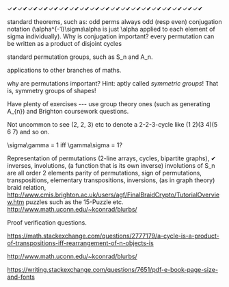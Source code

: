 ✓✔✓✔✓✔✓✔✓✔✓✔✓✔✓✔✓✔✓✔✓✔✓✔✓✔✓✔✓✔✓✔✓✔✓✔✓✔              

standard theorems, such as:
    odd perms always odd (resp even)
    conjugation notation (\alpha^{-1}\sigma\alpha is just \alpha applied to each element of sigma individually). Why is conjugation important?
    every permutation can be written as a product of disjoint cycles


standard permutation groups, such as S_n and A_n.

applications to other branches of maths.

why are permutations important? Hint: aptly called _symmetric groups_! That is, symmetry groups of shapes!

Have plenty of exercises --- use group theory ones (such as generating A_{n}) and Brighton coursework questions.

Not uncommon to see (2, 2, 3) etc to denote a 2-2-3-cycle like (1  2)(3  4)(5  6  7) and so on.

\sigma\gamma = 1 iff \gamma\sigma = 1?

Representation of permutations (2-line arrays, cycles, bipartite graphs),           ✔
inverses,
involutions,                                    (a function that is its own inverse) involutions of S_n are all order 2 elements
parity of permutations,
sign of permutations,
transpositions,
elementary transpositions,
inversions,                                     (as in graph theory)
braid relation,                                 http://www.cmis.brighton.ac.uk/users/agf/FinalBraidCrypto/TutorialOverview.htm
puzzles such as the 15-Puzzle etc.
http://www.math.uconn.edu/~kconrad/blurbs/

Proof verification questions.




https://math.stackexchange.com/questions/2777179/a-cycle-is-a-product-of-transpositions-iff-rearrangement-of-n-objects-is

http://www.math.uconn.edu/~kconrad/blurbs/

https://writing.stackexchange.com/questions/7651/pdf-e-book-page-size-and-fonts